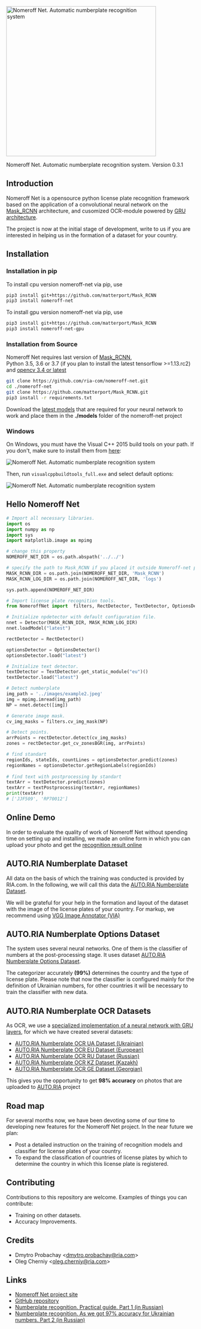 <img width="400" src="http://linux.ria.ua/img/articles/numberplate_detection/nomeroff_net.svg" alt="Nomeroff Net. Automatic numberplate recognition system"/>

Nomeroff Net. Automatic numberplate recognition system. Version 0.3.1

## Introduction
Nomeroff Net is a opensource python license plate recognition framework based on the application of a convolutional 
neural network on the [Mask_RCNN](https://github.com/matterport/Mask_RCNN) architecture, and cusomized OCR-module powered by [GRU architecture](https://github.com/ria-com/nomeroff-net/blob/master/docs/OCR.md).

The project is now at the initial stage of development, write to us if you are interested in helping us in the formation of a dataset for your country.

## Installation

### Installation in pip
To install cpu version nomeroff-net via pip, use

```bash
pip3 install git+https://github.com/matterport/Mask_RCNN
pip3 install nomeroff-net
```

To install gpu version nomeroff-net via pip, use
```bash
pip3 install git+https://github.com/matterport/Mask_RCNN
pip3 install nomeroff-net-gpu
```

### Installation from Source
Nomeroff Net requires last version of [Mask_RCNN](https://github.com/matterport/Mask_RCNN),  
Python 3.5, 3.6 or 3.7 (if you plan to install the latest tensorflow >=1.13.rc2) and [opencv 3.4 or latest](https://opencv.org/) 

```bash
git clone https://github.com/ria-com/nomeroff-net.git
cd ./nomeroff-net
git clone https://github.com/matterport/Mask_RCNN.git
pip3 install -r requirements.txt
```

Download the [latest models](https://nomeroff.net.ua/models/) that are required for your neural network to work and place 
them in the **./models** folder of the nomeroff-net project

### Windows
On Windows, you must have the Visual C++ 2015 build tools on your path. If you don't, make sure to install them from [here](https://go.microsoft.com/fwlink/?LinkId=691126):

<img src="https://github.com/philferriere/cocoapi/raw/master/img/download.png" alt="Nomeroff Net. Automatic numberplate recognition system"/>

Then, run `visualcppbuildtools_full.exe` and select default options:

<img src="https://github.com/philferriere/cocoapi/raw/master/img/install.png" alt="Nomeroff Net. Automatic numberplate recognition system"/>


## Hello Nomeroff Net
```python
# Import all necessary libraries.
import os
import numpy as np
import sys
import matplotlib.image as mpimg

# change this property
NOMEROFF_NET_DIR = os.path.abspath('../../')

# specify the path to Mask_RCNN if you placed it outside Nomeroff-net project
MASK_RCNN_DIR = os.path.join(NOMEROFF_NET_DIR, 'Mask_RCNN')
MASK_RCNN_LOG_DIR = os.path.join(NOMEROFF_NET_DIR, 'logs')

sys.path.append(NOMEROFF_NET_DIR)

# Import license plate recognition tools.
from NomeroffNet import  filters, RectDetector, TextDetector, OptionsDetector, Detector, textPostprocessing, textPostprocessingAsync

# Initialize npdetector with default configuration file.
nnet = Detector(MASK_RCNN_DIR, MASK_RCNN_LOG_DIR)
nnet.loadModel("latest")

rectDetector = RectDetector()

optionsDetector = OptionsDetector()
optionsDetector.load("latest")

# Initialize text detector.
textDetector = TextDetector.get_static_module("eu")()
textDetector.load("latest")

# Detect numberplate
img_path = '../images/example2.jpeg'
img = mpimg.imread(img_path)
NP = nnet.detect([img])

# Generate image mask.
cv_img_masks = filters.cv_img_mask(NP)

# Detect points.
arrPoints = rectDetector.detect(cv_img_masks)
zones = rectDetector.get_cv_zonesBGR(img, arrPoints)

# find standart
regionIds, stateIds, countLines = optionsDetector.predict(zones)
regionNames = optionsDetector.getRegionLabels(regionIds)
 
# find text with postprocessing by standart  
textArr = textDetector.predict(zones)
textArr = textPostprocessing(textArr, regionNames)
print(textArr)
# ['JJF509', 'RP70012']
```

## Online Demo
In order to evaluate the quality of work of Nomeroff Net without spending time on setting up and installing, we made an online form in which you can upload your photo and get the [recognition result online](https://nomeroff.net.ua/onlinedemo.html)

## AUTO.RIA Numberplate Dataset
All data on the basis of which the training was conducted is provided by RIA.com. In the following, we will call this data the [AUTO.RIA Numberplate Dataset](https://nomeroff.net.ua/datasets/autoriaNumberplateDataset-2018-11-20.zip).

We will be grateful for your help in the formation and layout of the dataset with the image of the license plates of your country. For markup, we recommend using [VGG Image Annotator (VIA)](http://www.robots.ox.ac.uk/~vgg/software/via/)

## AUTO.RIA Numberplate Options Dataset
The system uses several neural networks. One of them is the classifier of numbers at the post-processing stage. It uses dataset
[AUTO.RIA Numberplate Options Dataset](https://nomeroff.net.ua/datasets/autoriaNumberplateOptionsDataset-2019-05-15.zip).

The categorizer accurately **(99%)** determines the country and the type of license plate. Please note that now the classifier is configured
mainly for the definition of Ukrainian numbers, for other countries it will be necessary to train the classifier with new data.

## AUTO.RIA Numberplate OCR Datasets
As OCR, we use a [specialized implementation of a neural network with GRU layers](https://github.com/ria-com/nomeroff-net/blob/0.2.0/docs/OCR.md),
for which we have created several datasets:
  * [AUTO.RIA Numberplate OCR UA Dataset (Ukrainian)](https://nomeroff.net.ua/datasets/autoriaNumberplateOcrUa-2019-02-19.zip)
  * [AUTO.RIA Numberplate OCR EU Dataset (European)](https://nomeroff.net.ua/datasets/autoriaNumberplateOcrEu-2019-02-19.zip)
  * [AUTO.RIA Numberplate OCR RU Dataset (Russian)](https://nomeroff.net.ua/datasets/autoriaNumberplateOcrRu-2019-03-06.zip)
  * [AUTO.RIA Numberplate OCR KZ Dataset (Kazakh)](https://nomeroff.net.ua/datasets/autoriaNumberplateOcrKz-2019-04-26.zip)
  * [AUTO.RIA Numberplate OCR GE Dataset (Georgian)](https://nomeroff.net.ua/datasets/autoriaNumberplateOcrGe-2019-07-06.zip)

This gives you the opportunity to get **98% accuracy** on photos that are uploaded to [AUTO.RIA](https://auto.ria.com) project

## Road map
For several months now, we have been devoting some of our time to developing new features for the Nomeroff Net project. In the near future we plan:
  * Post a detailed instruction on the training of recognition models and classifier for license plates of your country.
  * To expand the classification of countries of license plates by which to determine the country in which this license plate is registered.

## Contributing
Contributions to this repository are welcome. Examples of things you can contribute:
  * Training on other datasets.
  * Accuracy Improvements.

## Credits
  * Dmytro Probachay &lt;dmytro.probachay@ria.com&gt;
  * Oleg Cherniy &lt;oleg.cherniy@ria.com&gt;


## Links
  * [Nomeroff Net project site](https://nomeroff.net.ua/)
  * [GitHub repository](https://github.com/ria-com/nomeroff-net)
  * [Numberplate recognition. Practical guide. Part 1 (in Russian)](https://habr.com/ru/post/432444/)
  * [Numberplate recognition. As we got 97% accuracy for Ukrainian numbers. Part 2 (in Russian)](https://habr.com/ru/post/439330/)
